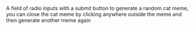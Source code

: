 A field of radio inputs with a submit button to generate a random cat meme, you can close the cat meme by clicking anywhere outside the meme and then generate another meme again
